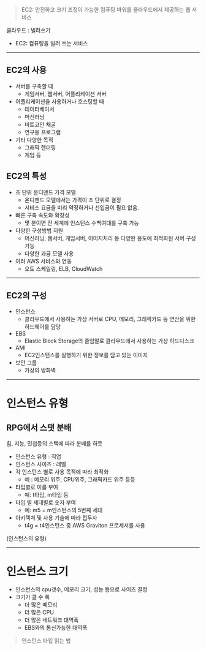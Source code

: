 > EC2: 안전하고 크기 조정이 가능한 컴퓨팅 파워를 클라우드에서 제공하는 웹 서비스

클라우드 : 빌려쓰기

- EC2: 컴퓨팅을 빌려 쓰는 서비스

---

## EC2의 사용

- 서버를 구축할 때
  - 게임서버, 웹서버, 어플리케이션 서버
- 어플리케이션을 사용하거나 호스팅할 때
  - 데이터베이서
  - 머신러닝
  - 비트코인 채굴
  - 연구용 프로그램
- 기타 다양한 목적
  - 그래픽 렌더링
  - 게임 등

## EC2의 특성

- 초 단위 온디맨드 가격 모델
  - 온디맨드 모델에서는 가격이 초 단위로 결정
  - 서비스 요금을 미리 약정하거나 선입금이 필요 없음.
- 빠른 구축 속도와 확장성
  - 몇 분이면 전 세계에 인스턴스 수백여대를 구축 가능
- 다양한 구성방법 지원
  - 머신러닝, 웹서버, 게임서버, 이미지처리 등 다양한 용도에 최적화된 서버 구성 가능
  - 다양한 과금 모델 사용
- 여러 AWS 서비스와 연동
  - 오토 스케일링, ELB, CloudWatch

---

## EC2의 구성

- 인스턴스
  - 클라우드에서 사용하는 가상 서버로 CPU, 메모리, 그래픽카드 등 연산을 위한 하드웨어를 담당
- EBS
  - Elastic Block Storage의 줄임말로 클라우드에서 사용하는 가상 하드디스크
- AMI
  - EC2인스턴스를 실행하기 위한 정보를 담고 있는 이미지
- 보안 그룹
  - 가상의 방화벽

---

# 인스턴스 유형

## RPG에서 스탯 분배

힘, 지능, 민첩등의 스택에 따라 분배를 하듯

- 인스턴스 유형 : 직업
- 인스턴스 사이즈 : 레벨
- 각 인스턴스 별로 사용 목적에 따라 최적화
  - 예 : 메모리 위주, CPU위주, 그래픽카드 위주 등등
- 타입별로 이름 부여
  - 예: t타입, m타입 등
- 타입 별 세대별로 숫자 부여
  - 예: m5 = m인스턴스의 5번째 세대
- 아키텍쳐 및 사용 기술에 따라 접두사
  - t4g = t4인스턴스 중 AWS Graviton 프로세서를 사용

(인스턴스의 유형)

---

# 인스턴스 크기

- 인스턴스의 cpu갯수, 메모리 크기, 성능 등으로 사이즈 결정
- 크기가 클 수 록
  - 더 많은 메모리
  - 더 많은 CPU
  - 더 많은 네트워크 대역폭
  - EBS와의 통신가능한 대역폭

> 인스턴스 타입 읽는 법
